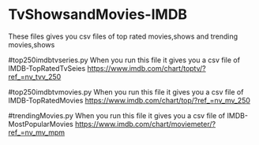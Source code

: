 # TvShowsandMovies-IMDB
These files gives you csv files of top rated movies,shows and trending movies,shows

#top250imdbtvseries.py
When you run this file it gives you a csv file of IMDB-TopRatedTvSeies
https://www.imdb.com/chart/toptv/?ref_=nv_tvv_250


#top250imdbtvmovies.py
When you run this file it gives you a csv file of IMDB-TopRatedMovies
https://www.imdb.com/chart/top/?ref_=nv_mv_250


#trendingMovies.py
When you run this file it gives you a csv file of IMDB-MostPopularMovies
https://www.imdb.com/chart/moviemeter/?ref_=nv_mv_mpm
